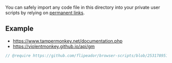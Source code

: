 You can safely import any code file in this directory into your private user scripts by relying on [permanent links][fpl].

## Example

- <https://www.tampermonkey.net/documentation.php>
- <https://violentmonkey.github.io/api/gm>

```js
// @require https://github.com/flipeador/browser-scripts/blob/25317895147b134a73ca8967785faa83c6de86c2/scripts/utils.js
```

<!-- REFERENCE LINKS -->
[fpl]: https://docs.github.com/en/repositories/working-with-files/using-files/getting-permanent-links-to-files

